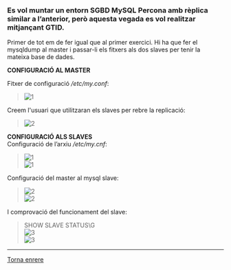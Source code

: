 ### Es vol muntar un entorn SGBD MySQL Percona amb rèplica similar a l’anterior, però aquesta vegada es vol realitzar mitjançant GTID.

Primer de tot em de fer igual que al primer exercici. Hi ha que fer el mysqldump al master i passar-li els fitxers als dos slaves per tenir la mateixa base de dades.  
  
__CONFIGURACIÓ AL MASTER__  
  
Fitxer de configuració _/etc/my.conf_:  
>  ![1](https://raw.githubusercontent.com/Josep88/MP10UF2-A5/master/img/exercici2/master/1.PNG)  

Creem l'usuari que utilitzaran els slaves per rebre la replicació:  
>  ![2](https://raw.githubusercontent.com/Josep88/MP10UF2-A5/master/img/exercici2/master/2.PNG)  

__CONFIGURACIÓ ALS SLAVES__  
Configuració de l’arxiu _/etc/my.cnf_:  
>  ![1](https://raw.githubusercontent.com/Josep88/MP10UF2-A5/master/img/exercici2/slave1/Captura5.PNG)  
>  ![1](https://raw.githubusercontent.com/Josep88/MP10UF2-A5/master/img/exercici2/slave2/Captura1.JPG)  

Configuració del master al mysql slave:  
>  ![2](https://raw.githubusercontent.com/Josep88/MP10UF2-A5/master/img/exercici2/slave1/Captura6.PNG)  
>  ![2](https://raw.githubusercontent.com/Josep88/MP10UF2-A5/master/img/exercici2/slave2/Captura2.JPG)  

I comprovació del funcionament del slave:    
> SHOW SLAVE STATUS\G  
>  ![3](https://raw.githubusercontent.com/Josep88/MP10UF2-A5/master/img/exercici2/slave1/Captura7.PNG)  
>  ![3](https://raw.githubusercontent.com/Josep88/MP10UF2-A5/master/img/exercici2/slave2/Captura3.JPG)  

***
[Torna enrere](https://github.com/Josep88/MP10UF2-A5)
